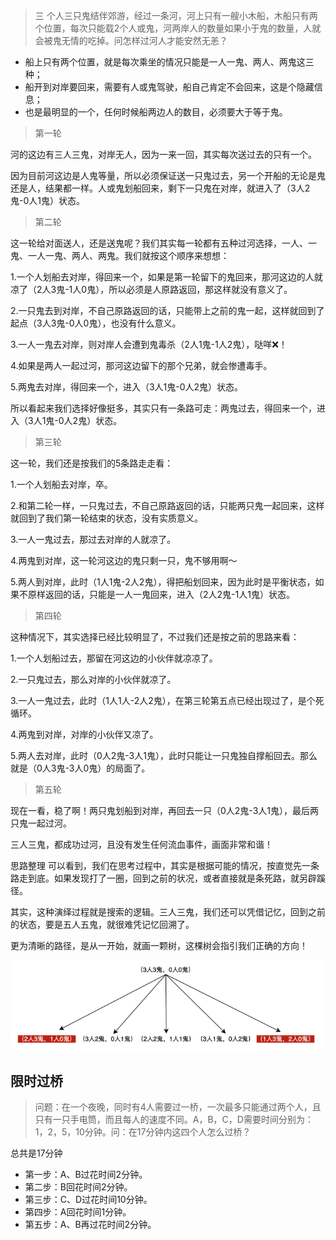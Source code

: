 >三 个人三只鬼结伴郊游，经过一条河，河上只有一艘小木船，木船只有两个位置，每次只能载2个人或鬼，河两岸人的数量如果小于鬼的数量，人就会被鬼无情的吃掉。问怎样过河人才能安然无恙？

+ 船上只有两个位置，就是每次乘坐的情况只能是一人一鬼、两人、两鬼这三种；
+ 船开到对岸要回来，需要有人或鬼驾驶，船自己肯定不会回来，这是个隐藏信息；
+ 也是最明显的一个，任何时候船两边人的数目，必须要大于等于鬼。


> 第一轮

河的这边有三人三鬼，对岸无人，因为一来一回，其实每次送过去的只有一个。

因为目前河这边是人鬼等量，所以必须保证送一只鬼过去，另一个开船的无论是鬼还是人，结果都一样。人或鬼划船回来，剩下一只鬼在对岸，就进入了（3人2鬼-0人1鬼）状态。

> 第二轮

这一轮给对面送人，还是送鬼呢？我们其实每一轮都有五种过河选择，一人、一鬼、一人一鬼、两人、两鬼。我们就按这个顺序来想想：

1.一个人划船去对岸，得回来一个，如果是第一轮留下的鬼回来，那河这边的人就凉了（2人3鬼-1人0鬼），所以必须是人原路返回，那这样就没有意义了。

2.一只鬼去到对岸，不自己原路返回的话，只能带上之前的鬼一起，这样就回到了起点（3人3鬼-0人0鬼），也没有什么意义。

3.一人一鬼去对岸，则对岸人会遭到鬼毒杀（2人1鬼-1人2鬼），哒咩❌！

4.如果是两人一起过河，那河这边留下的那个兄弟，就会惨遭毒手。

5.两鬼去对岸，得回来一个，进入（3人1鬼-0人2鬼）状态。

所以看起来我们选择好像挺多，其实只有一条路可走：两鬼过去，得回来一个，进入（3人1鬼-0人2鬼）状态。

> 第三轮

这一轮，我们还是按我们的5条路走走看：

1.一个人划船去对岸，卒。

2.和第二轮一样，一只鬼过去，不自己原路返回的话，只能两只鬼一起回来，这样就回到了我们第一轮结束的状态，没有实质意义。

3.一人一鬼过去，那过去对岸的人就凉了。

4.两鬼到对岸，这一轮河这边的鬼只剩一只，鬼不够用啊～

5.两人到对岸，此时（1人1鬼-2人2鬼），得把船划回来，因为此时是平衡状态，如果不原样返回的话，只能是一人一鬼回来，进入（2人2鬼-1人1鬼）状态。

> 第四轮

这种情况下，其实选择已经比较明显了，不过我们还是按之前的思路来看：

1.一个人划船过去，那留在河这边的小伙伴就凉凉了。

2.一只鬼过去，那么对岸的小伙伴就凉了。

3.一人一鬼过去，此时（1人1人-2人2鬼），在第三轮第五点已经出现过了，是个死循环。

4.两鬼到对岸，对岸的小伙伴又凉了。

5.两人去对岸，此时（0人2鬼-3人1鬼），此时只能让一只鬼独自撑船回去。那么就是（0人3鬼-3人0鬼）的局面了。

> 第五轮

现在一看，稳了啊！两只鬼划船到对岸，再回去一只（0人2鬼-3人1鬼），最后两只鬼一起过河。

三人三鬼，都成功过河，且没有发生任何流血事件，画面非常和谐！

思路整理
可以看到，我们在思考过程中，其实是根据可能的情况，按直觉先一条路走到底。如果发现打了一圈，回到之前的状况，或者直接就是条死路，就另辟蹊径。

其实，这种演绎过程就是搜索的逻辑。三人三鬼，我们还可以凭借记忆，回到之前的状态，要是五人五鬼，就很难凭记忆回溯了。

更为清晰的路径，是从一开始，就画一颗树，这棵树会指引我们正确的方向！

![](./图片/3人3鬼.png)


## 限时过桥

> 问题：在一个夜晚，同时有4人需要过一桥，一次最多只能通过两个人，且只有一只手电筒，而且每人的速度不同。A，B，C，D需要时间分别为：1，2，5，10分钟。问：在17分钟内这四个人怎么过桥？

总共是17分钟
+ 第一步：A、B过花时间2分钟。
+ 第二步：B回花时间2分钟。
+ 第三步：C、D过花时间10分钟。
+ 第四步：A回花时间1分钟。
+ 第五步：A、B再过花时间2分钟。






